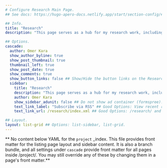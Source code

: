 ```yaml
---
# Configure Research Main Page.
## See docs: https://hugo-apero-docs.netlify.app/start/section-config/#lists-of-pages

## Info.
title: "Research"
description: "This page serves as a hub for my research work, including my research history, ongoing projects, and publications, all of which are linked with any available accompanying materials."

## Options.
cascade:
  author: Omer Kara
  show_author_byline: true
  show_post_thumbnail: true
  thumbnail_left: true
  show_post_date: true
  show_comments: true
  show_button_links: false ## Show/Hide the button links on the Research Main Page.
  sidebar:
    title: "Research"
    description: "This page serves as a hub for my research work, including my research history, ongoing projects, and publications, all of which are linked with any available accompanying materials."
    author: Omer Kara
    show_sidebar_adunit: false ## Do not show ad container (formspree).
    text_link_label: "Subscribe via RSS" ## Good Options: View recent research items and Subscribe via RSS.
    text_link_url: /research/index.xml ## Good Options: /research/ and /research/index.xml.

## Layout.
layout: list-grid ## Options: list-sidebar, list-grid.
---
```


** No content below YAML for the `project` _index. This file provides front matter for the listing page layout and sidebar content. It is also a branch bundle, and all settings under `cascade` provide front matter for all pages inside /project/. You may still override any of these by changing them in a page's front matter.**
